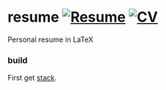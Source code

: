 # resume [![Resume](https://img.shields.io/badge/resume-pdf-brightgreen.svg)](https://raw.githubusercontent.com/samtay/resume/master/artifacts/resume.pdf) [![CV](https://img.shields.io/badge/cv-pdf-blue.svg)](https://raw.githubusercontent.com/samtay/resume/master/artifacts/cv.pdf)

Personal resume in LaTeX

### build

First get [stack](https://docs.haskellstack.org/en/stable/README/#how-to-install).

